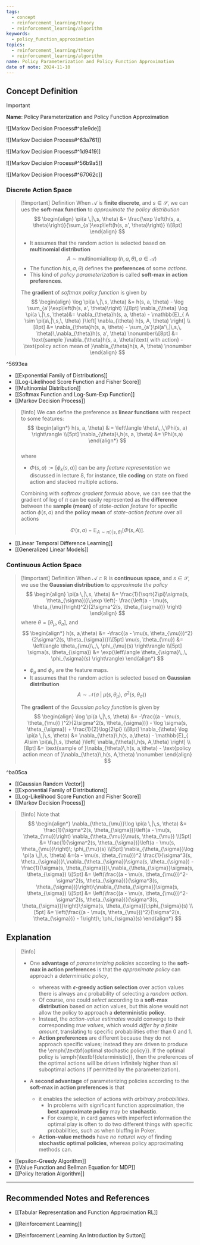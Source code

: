 ```yaml
---
tags:
  - concept
  - reinforcement_learning/theory
  - reinforcement_learning/algorithm
keywords:
  - policy_function_approximation
topics:
  - reinforcement_learning/theory
  - reinforcement_learning/algorithm
name: Policy Parameterization and Policy Function Approximation
date of note: 2024-11-10
---
```


## Concept Definition

>[!important]
>**Name**: Policy Parameterization and Policy Function Approximation

![[Markov Decision Process#^a1e9de]]

![[Markov Decision Process#^63a761]]

![[Markov Decision Process#^1d9419]]

![[Markov Decision Process#^56b9a5]]

![[Markov Decision Process#^67062c]]

### Discrete Action Space

>[!important] Definition
> When $\mathcal{A}$ is **finite discrete**, and $s \in \mathcal{S}$, we can ues the **soft-max function** to *approximate the policy distribution*
>$$ 
> \begin{align}
> \pi(a \,|\,s, \theta) &= \frac{\exp \left(h(s, a, \theta)\right)}{\sum_{a'}\exp\left(h(s, a', \theta)\right)} \\[8pt]
> \end{align}
>$$  
>- It assumes that the random action is selected based on **multinomial distribution** $$A \sim \text{multinomial}\left(\exp(h,a,\theta),\, a\in \mathcal{A}\right)$$
>- The function $h(s, a, \theta)$ defines the **preferences** of some *actions*. 
>- This kind of *policy parameterization* is called  **soft-max in action preferences**. 
>  
>The **gradient** of *softmax policy function*  is given by
>$$ 
> \begin{align}
>\log \pi(a \,|\,s, \theta) &= h(s, a, \theta) -  \log \sum_{a'}\exp\left(h(s, a', \theta)\right) \\[8pt]
> \nabla_{\theta} \log \pi(a \,|\,s, \theta)&= \nabla_{\theta}h(s, a, \theta) - \mathbb{E}_{ A \sim \pi(a\,|\,s,\, \theta) }\left[ \nabla_{\theta} h(s, A, \theta) \right]  \\[8pt]
> &= \nabla_{\theta}h(s, a, \theta) - \sum_{a'}\pi(a'\,|\,s,\, \theta)\,\nabla_{\theta}h(s, a', \theta) \nonumber\\[8pt]
> &= \text{sample }\nabla_{\theta}h(s, a, \theta)\text{ with action} -  \text{policy action mean of }\nabla_{\theta}h(s, A, \theta) \nonumber
> \end{align}
>$$  
>

^5693ea

- [[Exponential Family of Distributions]]
- [[Log-Likelihood Score Function and Fisher Score]]
- [[Multinomial Distribution]]
- [[Softmax Function and Log-Sum-Exp Function]]
- [[Markov Decision Process]]


>[!info]
>We can define the preference as **linear functions** with respect to some features:
>$$
> \begin{align*}
> h(s, a, \theta) &:=  \left\langle  \theta\,,\,\Phi(s, a) \right\rangle  \\[5pt]
> \nabla_{\theta}\,h(s, a, \theta)  &= \Phi(s,a)
> \end{align*}
>$$  
>where 
>- $\Phi(s, a):= [\phi_{k}(s, a)]$ can be any *feature representation* we discussed in lecture 8, for instance, **tile coding** on state on fixed action and stacked multiple actions. 
>
>Combining with *softmax gradient formula* above, we can see that the gradient of log of $\pi$ can be easily represented as the **difference** between the **sample (mean)** of *state-action feature* for specific action $\phi(s, a)$ and the **policy mean** of *state-action feature* over all actions 
>
>$$\Phi(s, a) - \mathbb{E}_{ A\sim \pi(\cdot|s, \theta) }\left[ \Phi(s, A) \right].$$

- [[Linear Temporal Difference Learning]]
- [[Generalized Linear Models]]

### Continuous Action Space

> [!important] Definition
> When $\mathcal{A} \subset \mathbb{R}$ is **continuous space**,  and $s \in \mathcal{S}$,  we use the **Gaussian distribution** to *approximate the policy*
> $$
> \begin{align}
> \pi(a \,|\,s, \theta) &= \frac{1}{\sqrt{2\pi}\sigma(s, \theta_{\sigma})}\;\exp \left(- \frac{\left(a - \mu(s, \theta_{\mu})\right)^2}{2\sigma^2(s, \theta_{\sigma})} \right)
> \end{align}
>$$ 
> where $\theta = [\theta_{\mu}, \theta_{\sigma}]$, and 
>$$ 
> \begin{align*}
> h(s, a,\theta) &= -\frac{(a - \mu(s, \theta_{\mu}))^2}{2\sigma^2(s, \theta_{\sigma})}\\[5pt]
> \mu(s, \theta_{\mu}) &= \left\langle  \theta_{\mu}\,,\, \phi_{\mu}(s)   \right\rangle \\[5pt]
> \sigma(s, \theta_{\sigma}) &= \exp(\left\langle  \theta_{\sigma}\,,\, \phi_{\sigma}(s)   \right\rangle)
> \end{align*}
>$$ 
>- $\phi_{\mu}$ and $\phi_{\sigma}$ are the feature maps. 
>- It assumes that the random action is selected based on **Gaussian distribution** $$A \sim \mathcal{N}(a\;|\; \mu(s, \theta_{\mu}),\; \sigma^2(s, \theta_{\sigma}))$$
>
>The **gradient** of the *Gaussian policy function* is given by 
>$$
> \begin{align}
> \log \pi(a \,|\,s, \theta)  &= -\frac{(a - \mu(s, \theta_{\mu}) )^2}{2\sigma^2(s, \theta_{\sigma})} - \log \sigma(s, \theta_{\sigma}) + \frac{1}{2}\log{2\pi} \\[8pt]
> \nabla_{\theta} \log \pi(a \,|\,s, \theta) &= \nabla_{\theta}\,h(s, a,\theta) - \mathbb{E}_{ A\sim \pi(a\,|\,s, \theta) }\left[  \nabla_{\theta}\,h(s, A,\theta) \right]  \\[8pt]
> &= \text{sample of }\nabla_{\theta}\,h(s, a,\theta) -  \text{policy action mean of }\nabla_{\theta}\,h(s, A,\theta) \nonumber
> \end{align}
>$$ 

^ba05ca

- [[Gaussian Random Vector]]
- [[Exponential Family of Distributions]]
- [[Log-Likelihood Score Function and Fisher Score]]
- [[Markov Decision Process]]

>[!info]
> Note that
> $$
> \begin{align*}
> \nabla_{\theta_{\mu}}\log \pi(a \,|\,s, \theta)  &= \frac{1}{\sigma^2(s, \theta_{\sigma})}\left(a - \mu(s, \theta_{\mu})\right) \nabla_{\theta_{\mu}}\mu(s, \theta_{\mu}) \\[5pt]
> &= \frac{1}{\sigma^2(s, \theta_{\sigma})}\left(a - \mu(s, \theta_{\mu})\right)\; \phi_{\mu}(s) \\[5pt]
> \nabla_{\theta_{\sigma}}\log \pi(a \,|\,s, \theta)  &=(a - \mu(s, \theta_{\mu}))^2 \frac{1}{\sigma^3(s, \theta_{\sigma})}\,\nabla_{\theta_{\sigma}}\sigma(s, \theta_{\sigma})  - \frac{1}{\sigma(s, \theta_{\sigma})}\,\nabla_{\theta_{\sigma}}\sigma(s, \theta_{\sigma})  \\[5pt]
> &= \left(\frac{(a - \mu(s, \theta_{\mu}))^2- \sigma^2(s, \theta_{\sigma})}{\sigma^3(s, \theta_{\sigma})}\right)\;\nabla_{\theta_{\sigma}}\sigma(s, \theta_{\sigma})  \\[5pt]
> &=  \left(\frac{(a - \mu(s, \theta_{\mu}))^2- \sigma^2(s, \theta_{\sigma})}{\sigma^3(s, \theta_{\sigma})}\right)\;\sigma(s, \theta_{\sigma})\;\phi_{\sigma}(s) \\[5pt]
> &= \left(\frac{(a - \mu(s, \theta_{\mu}))^2}{\sigma^2(s, \theta_{\sigma})} - 1\right)\; \phi_{\sigma}(s) 
> \end{align*}
>$$ 





## Explanation

>[!info]
>- One  **advantage** of *parameterizing policies* according to the **soft-max in action preferences** is that the *approximate policy* can approach a *deterministic policy*, 
>	- whereas with **$\epsilon$-greedy action selection** over action values there is always an $\epsilon$ probability of selecting a *random action*. 
>	- Of course, one could *select* according to a **soft-max distribution** based on action values, but this alone would not allow the policy to approach a **deterministic policy**. 
>	- Instead, the *action-value estimates* would converge to their corresponding *true values*, which would *differ by a finite amount*, translating to specific probabilities other than $0$ and $1$. 
>	- **Action preferences** are different because they do not approach specific values; instead they are driven to produce the \emph{\textbf{optimal stochastic policy}}. If the optimal policy is \emph{\textbf{deterministic}}, then the preferences of the optimal actions will be driven infinitely higher than all suboptimal actions (if permitted by the parameterization).
>
>- A **second advantage** of parameterizing policies according to the **soft-max in action preferences** is that 
>	- it enables the selection of actions with *arbitrary probabilities*. 
>		- In problems with significant function approximation, the **best approximate policy** may be **stochastic**. 
>		- For example, in card games with imperfect information the optimal play is often to do two different things with specific probabilities, such as when bluffng in Poker. 
>	- **Action-value methods** have *no natural way* of finding **stochastic optimal policies**, whereas policy approximating methods can. 

- [[epsilon-Greedy Algorithm]]
- [[Value Function and Bellman Equation for MDP]]
- [[Policy Iteration Algorithm]]




-----------
##  Recommended Notes and References




- [[Tabular Representation and Function Approximation RL]]
- [[Reinforcement Learning]]

- [[Reinforcement Learning An Introduction by Sutton]]